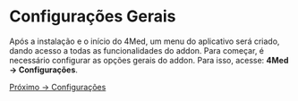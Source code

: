 # Configurações Gerais

Após a instalação e o início do 4Med, um menu do aplicativo será criado, dando acesso a todas as funcionalidades do addon. Para começar, é necessário configurar as opções gerais do addon. Para isso, acesse: **4Med → Configurações**.

[Próximo -> Configurações](4Med-08-Configurações)
